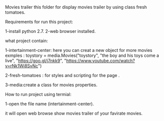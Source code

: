 Movies trailer 
this folder for display movies trailer by using class fresh tomatoes.

Requirements for run this project:

1-install python 2.7.
2-web browser installed.

what project contain:

1-intertainment-center: here you can creat a new object for more movies 
exmples :
toystory = media.Movies("toystory",
                        "the boy and his toys come a live",
                        "https://goo.gl/j7nkk9",
                        "https://www.youtube.com/watch?v=rNk1Wi8SvNc")
                        
2-fresh-tomatoes :  for styles and scripting for the page .

3-media:create a class for movies properties.


How to run project using termial:

1-open the file name (intertainment-center).

it will open web browse show movies trailer of your favirate movies.

                        
                       
 
